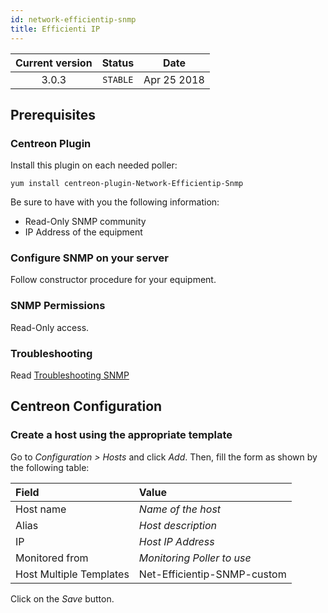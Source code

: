 ```yaml
---
id: network-efficientip-snmp
title: Efficienti IP
---
```


| Current version | Status | Date |
| :-: | :-: | :-: |
| 3.0.3 | `STABLE` | Apr 25 2018 |

## Prerequisites

### Centreon Plugin

Install this plugin on each needed poller:

``` shell
yum install centreon-plugin-Network-Efficientip-Snmp
```

Be sure to have with you the following information:

  - Read-Only SNMP community
  - IP Address of the equipment

### Configure SNMP on your server

Follow constructor procedure for your equipment.

### SNMP Permissions

Read-Only access.

### Troubleshooting

Read [Troubleshooting
SNMP](http://documentation.centreon.com/docs/centreon-plugins/en/latest/user/guide.html#snmp)

## Centreon Configuration

### Create a host using the appropriate template

Go to *Configuration \> Hosts* and click *Add*. Then, fill the form as shown by
the following table:

| Field                   | Value                       |
| :---------------------- | :-------------------------- |
| Host name               | *Name of the host*          |
| Alias                   | *Host description*          |
| IP                      | *Host IP Address*           |
| Monitored from          | *Monitoring Poller to use*  |
| Host Multiple Templates | Net-Efficientip-SNMP-custom |

Click on the *Save* button.

